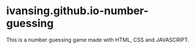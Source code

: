 # ivansing.github.io-number-guessing
This is a number guessing game made with HTML, CSS and JAVASCRIPT.
